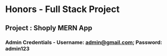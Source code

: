 # Honors - Full Stack Project
## Project : Shoply MERN App
### Admin Credentials - Username: admin@gmail.com; Password: admin123
